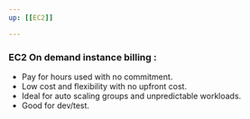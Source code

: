 ```yaml
---
up: [[EC2]] 

---
```


### **EC2 On demand instance billing :**

<!-- #ec2_ondemand_billing -->
- Pay for hours used with no commitment.
- Low cost and flexibility with no upfront cost.
- Ideal for auto scaling groups and unpredictable workloads.
- Good for dev/test.